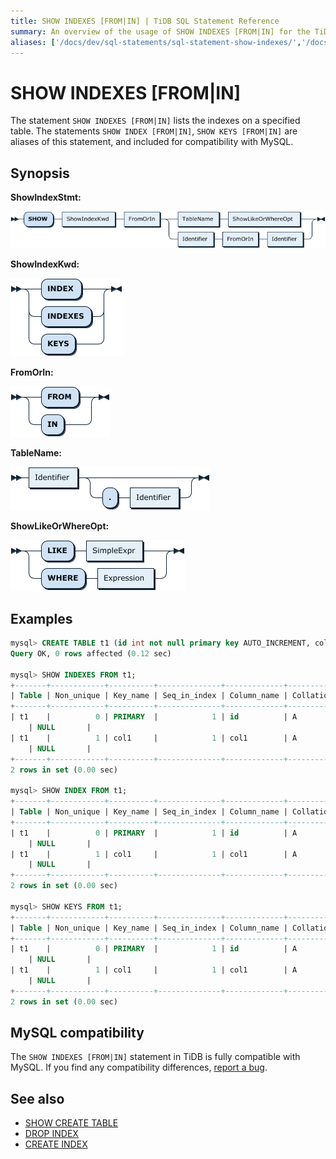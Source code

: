 ```yaml
---
title: SHOW INDEXES [FROM|IN] | TiDB SQL Statement Reference
summary: An overview of the usage of SHOW INDEXES [FROM|IN] for the TiDB database.
aliases: ['/docs/dev/sql-statements/sql-statement-show-indexes/','/docs/dev/reference/sql/statements/show-indexes/', '/tidb/dev/sql-statement-show-index/', '/tidb/dev/sql-statement-show-keys/']
---
```


# SHOW INDEXES [FROM|IN]

The statement `SHOW INDEXES [FROM|IN]` lists the indexes on a specified table. The statements `SHOW INDEX [FROM|IN]`, `SHOW KEYS [FROM|IN]` are aliases of this statement, and included for compatibility with MySQL.

## Synopsis

**ShowIndexStmt:**

![ShowIndexStmt](/media/sqlgram/ShowIndexStmt.png)

**ShowIndexKwd:**

![ShowIndexKwd](/media/sqlgram/ShowIndexKwd.png)

**FromOrIn:**

![FromOrIn](/media/sqlgram/FromOrIn.png)

**TableName:**

![TableName](/media/sqlgram/TableName.png)

**ShowLikeOrWhereOpt:**

![ShowLikeOrWhereOpt](/media/sqlgram/ShowLikeOrWhereOpt.png)

## Examples

```sql
mysql> CREATE TABLE t1 (id int not null primary key AUTO_INCREMENT, col1 INT, INDEX(col1));
Query OK, 0 rows affected (0.12 sec)

mysql> SHOW INDEXES FROM t1;
+-------+------------+----------+--------------+-------------+-----------+-------------+----------+--------+------+------------+---------+---------------+---------+------------+
| Table | Non_unique | Key_name | Seq_in_index | Column_name | Collation | Cardinality | Sub_part | Packed | Null | Index_type | Comment | Index_comment | Visible | Expression |
+-------+------------+----------+--------------+-------------+-----------+-------------+----------+--------+------+------------+---------+---------------+---------+------------+
| t1    |          0 | PRIMARY  |            1 | id          | A         |           0 |     NULL | NULL   |      | BTREE      |         |               | YES
    | NULL       |
| t1    |          1 | col1     |            1 | col1        | A         |           0 |     NULL | NULL   | YES  | BTREE      |         |               | YES
    | NULL       |
+-------+------------+----------+--------------+-------------+-----------+-------------+----------+--------+------+------------+---------+---------------+---------+------------+
2 rows in set (0.00 sec)

mysql> SHOW INDEX FROM t1;
+-------+------------+----------+--------------+-------------+-----------+-------------+----------+--------+------+------------+---------+---------------+---------+------------+
| Table | Non_unique | Key_name | Seq_in_index | Column_name | Collation | Cardinality | Sub_part | Packed | Null | Index_type | Comment | Index_comment | Visible | Expression |
+-------+------------+----------+--------------+-------------+-----------+-------------+----------+--------+------+------------+---------+---------------+---------+------------+
| t1    |          0 | PRIMARY  |            1 | id          | A         |           0 |     NULL | NULL   |      | BTREE      |         |               | YES
    | NULL       |
| t1    |          1 | col1     |            1 | col1        | A         |           0 |     NULL | NULL   | YES  | BTREE      |         |               | YES
    | NULL       |
+-------+------------+----------+--------------+-------------+-----------+-------------+----------+--------+------+------------+---------+---------------+---------+------------+
2 rows in set (0.00 sec)

mysql> SHOW KEYS FROM t1;
+-------+------------+----------+--------------+-------------+-----------+-------------+----------+--------+------+------------+---------+---------------+---------+------------+
| Table | Non_unique | Key_name | Seq_in_index | Column_name | Collation | Cardinality | Sub_part | Packed | Null | Index_type | Comment | Index_comment | Visible | Expression |
+-------+------------+----------+--------------+-------------+-----------+-------------+----------+--------+------+------------+---------+---------------+---------+------------+
| t1    |          0 | PRIMARY  |            1 | id          | A         |           0 |     NULL | NULL   |      | BTREE      |         |               | YES
    | NULL       |
| t1    |          1 | col1     |            1 | col1        | A         |           0 |     NULL | NULL   | YES  | BTREE      |         |               | YES
    | NULL       |
+-------+------------+----------+--------------+-------------+-----------+-------------+----------+--------+------+------------+---------+---------------+---------+------------+
2 rows in set (0.00 sec)
```

## MySQL compatibility

The `SHOW INDEXES [FROM|IN]` statement in TiDB is fully compatible with MySQL. If you find any compatibility differences, [report a bug](https://docs.pingcap.com/tidb/stable/support).

## See also

* [SHOW CREATE TABLE](/sql-statements/sql-statement-show-create-table.md)
* [DROP INDEX](/sql-statements/sql-statement-drop-index.md)
* [CREATE INDEX](/sql-statements/sql-statement-create-index.md)
